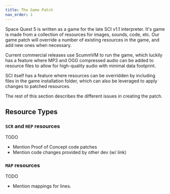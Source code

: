 ```yaml
---
title: The Game Patch
nav_order: 1
---
```


Space Quest 5 is written as a game for the late SCI v1.1 interpreter. It's game
is made from a collection of resources for images, sounds, code, etc. Our game
patch will override a number of existing resources in the game, and add new
ones when necessary.

Current commercial releases use ScummVM to run the game, which luckily has a
feature where MP3 and OGG compressed audio can be added to resource files to allow for high-quality audio with minimal data footprint.

SCI itself has a feature where resources can be overridden by including files in the game installation folder, which can also be leveraged to apply changes to patched resources.

The rest of this section describes the different issues in creating the patch.

## Resource Types

### `SCR` and `HEP` resources

TODO

- Mention Proof of Concept code patches
- Mention code changes provided by other dev (w/ link)

### `MAP` resources

TODO

- Mention mappings for lines.
